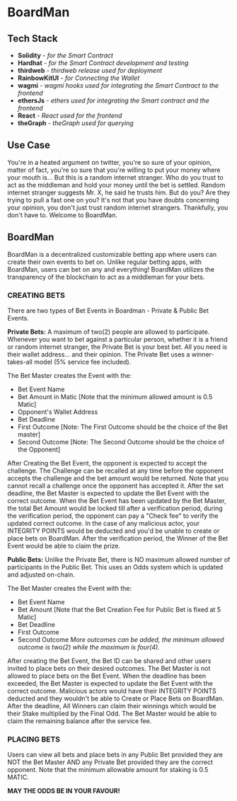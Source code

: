 # BoardMan

## Tech Stack

- **Solidity** - *for the Smart Contract*
- **Hardhat** - *for the Smart Contract development and testing*
- **thirdweb** - *thirdweb release used for deployment*
- **RainbowKitUI** - *for Connecting the Wallet*
- **wagmi** - *wagmi hooks used for integrating the Smart Contract to the frontend*
- **ethersJs** - *ethers used for integrating the Smart contract and the frontend*
- **React** - *React used for the frontend*
- **theGraph** - *theGraph used for querying*

## Use Case

You're in a heated argument on twitter, you're so sure of your opinion, matter of fact, you're so sure that you're willing to put your money where your mouth is... But this is a random internet stranger. Who do you trust to act as the middleman and hold your money until the bet is settled. Random internet stranger suggests Mr. X, he said he trusts him. But do you? Are they trying to pull a fast one on you? It's not that you have doubts concerning your opinion, you don't just trust random internet strangers. Thankfully, you don't have to. 
Welcome to BoardMan.

## BoardMan

BoardMan is a decentralized customizable betting app where users can create their own events to bet on. Unlike regular betting apps, with BoardMan, users can bet on any and everything! BoardMan utilizes the transparency of the blockchain to act as a middleman for your bets. 

### CREATING BETS
There are two types of Bet Events in Boardman - Private & Public Bet Events.

**Private Bets:**
A maximum of two(2) people are allowed to participate. Whenever you want to bet against a particular person, whether it is a friend or random internet stranger, the Private Bet is your best bet. All you need is their wallet address... and their opinion.
The Private Bet uses a winner-takes-all model (5% service fee included).

The Bet Master creates the Event with the:

- Bet Event Name
- Bet Amount in Matic [Note that the minimum allowed amount is 0.5 Matic]
- Opponent's Wallet Address
- Bet Deadline
- First Outcome [Note: The First Outcome should be the choice of the Bet master]
- Second Outcome [Note: The Second Outcome should be the choice of the Opponent]

After Creating the Bet Event, the opponent is expected to accept the challenge. The Challenge can be recalled at any time before the opponent accepts the challenge and the bet amount would be returned. Note that you cannot recall a challenge once the opponent has accepted it.
After the set deadline, the Bet Master is expected to update the Bet Event with the correct outcome.
When the Bet Event has been updated by the Bet Master, the total Bet Amount would be locked till after a verification period, during the verification period, the opponent can pay a "Check fee" to verify the updated correct outcome.
In the case of any malicious actor, your INTEGRITY POINTS would be deducted and you'd be unable to create or place bets on BoardMan.
After the verification period, the Winner of the Bet Event would be able to claim the prize.

**Public Bets:**
Unlike the Private Bet, there is NO maximum allowed number of participants in the Public Bet. This uses an Odds system which is updated and adjusted on-chain.

The Bet Master creates the Event with the:

- Bet Event Name
- Bet Amount [Note that the Bet Creation Fee for Public Bet is fixed at 5 Matic]
- Bet Deadline
- First Outcome
- Second Outcome
*More outcomes can be added, the minimum allowed outcome is two(2) while the maximum is four(4).*

After creating the Bet Event, the Bet ID can be shared and other users invited to place bets on their desired outcomes. The Bet Master is not allowed to place bets on the Bet Event.
When the deadline has been exceeded, the Bet Master is expected to update the Bet Event with the correct outcome. Malicious actors would have their INTEGRITY POINTS deducted and they wouldn't be able to Create or Place Bets on BoardMan.
After the deadline, All Winners can claim their winnings which would be their Stake multiplied by the Final Odd.
The Bet Master would be able to claim the remaining balance after the service fee.

### PLACING BETS
Users can view all bets and place bets in any Public Bet provided they are NOT the Bet Master AND any Private Bet provided they are the correct opponent.
Note that the minimum allowable amount for staking is 0.5 MATIC.

**MAY THE ODDS BE IN YOUR FAVOUR!**

